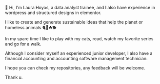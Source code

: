 👋 Hi, I'm Laura Hoyos, a data analyst trainee, and I also have experience in wordpress and structured designs in elementor.

I like to create and generate sustainable ideas that help the planet or homeless animals 🐈🌳☘🐕

In my spare time I like to play with my cats, read, watch my favorite series and go for a walk.

Although I consider myself an experienced junior developer, I also have a financial accounting and accounting software management technician.

I hope you can check my repositories, any feedback will be welcome.

Thank u.
